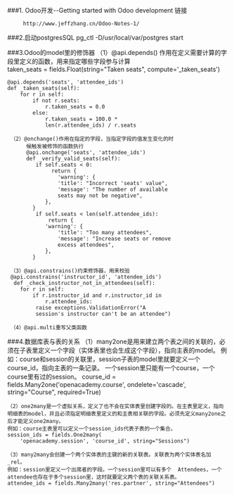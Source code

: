 
###1. Odoo开发--Getting started with Odoo development  链接

         http://www.jeffzhang.cn/Odoo-Notes-1/
         
 
###2.启动postgresSQL
       pg_ctl -D/usr/local/var/postgres start
       
       
     
###3.Odoo的model里的修饰器
    （1）@api.depends()  作用在定义需要计算的字段里定义的函数，用来指定哪些字段参与计算    
     taken_seats = fields.Float(string="Taken seats", compute='_taken_seats')
 
    @api.depends('seats', 'attendee_ids')
    def _taken_seats(self):
        for r in self:
            if not r.seats:
                r.taken_seats = 0.0
            else:
                r.taken_seats = 100.0 *   
                len(r.attendee_ids) / r.seats
         
     （2）@onchange()作用在指定的字段，当指定字段的值发生变化的时
          候触发被修饰的函数执行
          @api.onchange('seats', 'attendee_ids')
          def _verify_valid_seats(self):
             if self.seats < 0:
                  return {
                    'warning': {
                    'title': "Incorrect 'seats' value",
                    'message': "The number of available    
                    seats may not be negative",
                },
            }
             if self.seats < len(self.attendee_ids):
                 return {
                'warning': {
                    'title': "Too many attendees",
                    'message': "Increase seats or remove 
                    excess attendees",
                },
            }
            
     （3）@api.constrains()约束修饰器，用来校验
     @api.constrains('instructor_id', 'attendee_ids')
      def _check_instructor_not_in_attendees(self):
        for r in self:
            if r.instructor_id and r.instructor_id in 
            	r.attendee_ids:
             raise exceptions.ValidationError("A 
             session's instructor can't be an attendee")
 
     （4）@api.multi重写父类函数
     
###4.数据库表与表的关系
	（1）many2one是用来建立两个表之间的关联的，必须在子表里定义一个字段（实体表里也会生成这个字段），指向主表的model。
    例如：course和session的关联里，session子表的model里就要定义一个course_id，指向主表的一条记录。
    一个session里只能有一个course，一个course里有过的session。
    course_id = fields.Many2one('openacademy.course',
    ondelete='cascade', string="Course", required=True)
 
    （2）one2many是一个虚拟关系，定义了也不会在实体表里创建字段的。在主表里定义，指向明细表的model，并且必须指定明细表里定义的和主表相关联的字段。必须先定义many2one之后才能定义one2many。
    例如：course主表里可以定义一个session_ids代表子表的一个集合。
    session_ids = fields.One2many(
        'openacademy.session', 'course_id', string="Sessions")
 
    （3）many2many会创建一个两个实体表的主键的新的关联表。关联表为两个实体表名加_rel。
    例如：session里定义一个出席者的字段。一个session里可以有多个  Attendees，一个attendee也存在于多个session里，这时就要定义两个表的关联关系表。
    attendee_ids = fields.Many2many('res.partner', string="Attendees")
        
     